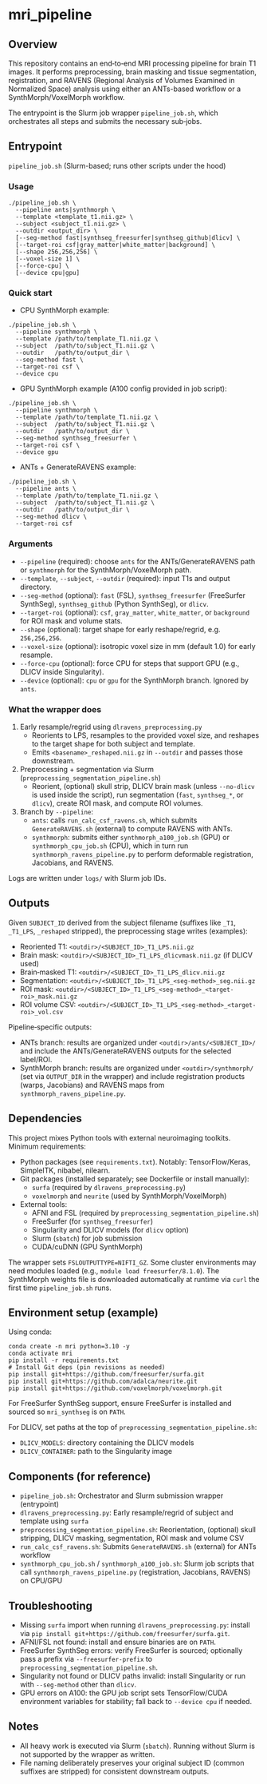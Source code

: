 # mri_pipeline

## Overview
This repository contains an end‑to‑end MRI processing pipeline for brain T1 images. It performs preprocessing, brain masking and tissue segmentation, registration, and RAVENS (Regional Analysis of Volumes Examined in Normalized Space) analysis using either an ANTs-based workflow or a SynthMorph/VoxelMorph workflow.

The entrypoint is the Slurm job wrapper `pipeline_job.sh`, which orchestrates all steps and submits the necessary sub‑jobs.

## Entrypoint
`pipeline_job.sh` (Slurm-based; runs other scripts under the hood)

### Usage
```
./pipeline_job.sh \
  --pipeline ants|synthmorph \
  --template <template_t1.nii.gz> \
  --subject <subject_t1.nii.gz> \
  --outdir <output_dir> \
  [--seg-method fast|synthseg_freesurfer|synthseg_github|dlicv] \
  [--target-roi csf|gray_matter|white_matter|background] \
  [--shape 256,256,256] \
  [--voxel-size 1] \
  [--force-cpu] \
  [--device cpu|gpu]
```

### Quick start
- CPU SynthMorph example:
```
./pipeline_job.sh \
  --pipeline synthmorph \
  --template /path/to/template_T1.nii.gz \
  --subject  /path/to/subject_T1.nii.gz \
  --outdir   /path/to/output_dir \
  --seg-method fast \
  --target-roi csf \
  --device cpu
```

- GPU SynthMorph example (A100 config provided in job script):
```
./pipeline_job.sh \
  --pipeline synthmorph \
  --template /path/to/template_T1.nii.gz \
  --subject  /path/to/subject_T1.nii.gz \
  --outdir   /path/to/output_dir \
  --seg-method synthseg_freesurfer \
  --target-roi csf \
  --device gpu
```

- ANTs + GenerateRAVENS example:
```
./pipeline_job.sh \
  --pipeline ants \
  --template /path/to/template_T1.nii.gz \
  --subject  /path/to/subject_T1.nii.gz \
  --outdir   /path/to/output_dir \
  --seg-method dlicv \
  --target-roi csf
```

### Arguments
- `--pipeline` (required): choose `ants` for the ANTs/GenerateRAVENS path or `synthmorph` for the SynthMorph/VoxelMorph path.
- `--template`, `--subject`, `--outdir` (required): input T1s and output directory.
- `--seg-method` (optional): `fast` (FSL), `synthseg_freesurfer` (FreeSurfer SynthSeg), `synthseg_github` (Python SynthSeg), or `dlicv`.
- `--target-roi` (optional): `csf`, `gray_matter`, `white_matter`, or `background` for ROI mask and volume stats.
- `--shape` (optional): target shape for early reshape/regrid, e.g. `256,256,256`.
- `--voxel-size` (optional): isotropic voxel size in mm (default 1.0) for early resample.
- `--force-cpu` (optional): force CPU for steps that support GPU (e.g., DLICV inside Singularity).
- `--device` (optional): `cpu` or `gpu` for the SynthMorph branch. Ignored by `ants`.

### What the wrapper does
1. Early resample/regrid using `dlravens_preprocessing.py`
   - Reorients to LPS, resamples to the provided voxel size, and reshapes to the target shape for both subject and template.
   - Emits `<basename>_reshaped.nii.gz` in `--outdir` and passes those downstream.
2. Preprocessing + segmentation via Slurm (`preprocessing_segmentation_pipeline.sh`)
   - Reorient, (optional) skull strip, DLICV brain mask (unless `--no-dlicv` is used inside the script), run segmentation (`fast`, `synthseg_*`, or `dlicv`), create ROI mask, and compute ROI volumes.
3. Branch by `--pipeline`:
   - `ants`: calls `run_calc_csf_ravens.sh`, which submits `GenerateRAVENS.sh` (external) to compute RAVENS with ANTs.
   - `synthmorph`: submits either `synthmorph_a100_job.sh` (GPU) or `synthmorph_cpu_job.sh` (CPU), which in turn run `synthmorph_ravens_pipeline.py` to perform deformable registration, Jacobians, and RAVENS.

Logs are written under `logs/` with Slurm job IDs.

## Outputs
Given `SUBJECT_ID` derived from the subject filename (suffixes like `_T1`, `_T1_LPS`, `_reshaped` stripped), the preprocessing stage writes (examples):
- Reoriented T1: `<outdir>/<SUBJECT_ID>_T1_LPS.nii.gz`
- Brain mask: `<outdir>/<SUBJECT_ID>_T1_LPS_dlicvmask.nii.gz` (if DLICV used)
- Brain‑masked T1: `<outdir>/<SUBJECT_ID>_T1_LPS_dlicv.nii.gz`
- Segmentation: `<outdir>/<SUBJECT_ID>_T1_LPS_<seg-method>_seg.nii.gz`
- ROI mask: `<outdir>/<SUBJECT_ID>_T1_LPS_<seg-method>_<target-roi>_mask.nii.gz`
- ROI volume CSV: `<outdir>/<SUBJECT_ID>_T1_LPS_<seg-method>_<target-roi>_vol.csv`

Pipeline‑specific outputs:
- ANTs branch: results are organized under `<outdir>/ants/<SUBJECT_ID>/` and include the ANTs/GenerateRAVENS outputs for the selected label/ROI.
- SynthMorph branch: results are organized under `<outdir>/synthmorph/` (set via `OUTPUT_DIR` in the wrapper) and include registration products (warps, Jacobians) and RAVENS maps from `synthmorph_ravens_pipeline.py`.

## Dependencies
This project mixes Python tools with external neuroimaging toolkits. Minimum requirements:

- Python packages (see `requirements.txt`). Notably: TensorFlow/Keras, SimpleITK, nibabel, nilearn.
- Git packages (installed separately; see Dockerfile or install manually):
  - `surfa` (required by `dlravens_preprocessing.py`)
  - `voxelmorph` and `neurite` (used by SynthMorph/VoxelMorph)
- External tools:
  - AFNI and FSL (required by `preprocessing_segmentation_pipeline.sh`)
  - FreeSurfer (for `synthseg_freesurfer`)
  - Singularity and DLICV models (for `dlicv` option)
  - Slurm (`sbatch`) for job submission
  - CUDA/cuDNN (GPU SynthMorph)

The wrapper sets `FSLOUTPUTTYPE=NIFTI_GZ`. Some cluster environments may need modules loaded (e.g., `module load freesurfer/8.1.0`). The SynthMorph weights file is downloaded automatically at runtime via `curl` the first time `pipeline_job.sh` runs.

## Environment setup (example)
Using conda:
```
conda create -n mri python=3.10 -y
conda activate mri
pip install -r requirements.txt
# Install Git deps (pin revisions as needed)
pip install git+https://github.com/freesurfer/surfa.git
pip install git+https://github.com/adalca/neurite.git
pip install git+https://github.com/voxelmorph/voxelmorph.git
```

For FreeSurfer SynthSeg support, ensure FreeSurfer is installed and sourced so `mri_synthseg` is on `PATH`.

For DLICV, set paths at the top of `preprocessing_segmentation_pipeline.sh`:
- `DLICV_MODELS`: directory containing the DLICV models
- `DLICV_CONTAINER`: path to the Singularity image

## Components (for reference)
- `pipeline_job.sh`: Orchestrator and Slurm submission wrapper (entrypoint)
- `dlravens_preprocessing.py`: Early resample/regrid of subject and template using `surfa`
- `preprocessing_segmentation_pipeline.sh`: Reorientation, (optional) skull stripping, DLICV masking, segmentation, ROI mask and volume CSV
- `run_calc_csf_ravens.sh`: Submits `GenerateRAVENS.sh` (external) for ANTs workflow
- `synthmorph_cpu_job.sh` / `synthmorph_a100_job.sh`: Slurm job scripts that call
  `synthmorph_ravens_pipeline.py` (registration, Jacobians, RAVENS) on CPU/GPU

## Troubleshooting
- Missing `surfa` import when running `dlravens_preprocessing.py`:
  install via `pip install git+https://github.com/freesurfer/surfa.git`.
- AFNI/FSL not found: install and ensure binaries are on `PATH`.
- FreeSurfer SynthSeg errors: verify FreeSurfer is sourced; optionally pass a prefix via `--freesurfer-prefix` to `preprocessing_segmentation_pipeline.sh`.
- Singularity not found or DLICV paths invalid: install Singularity or run with `--seg-method` other than `dlicv`.
- GPU errors on A100: the GPU job script sets TensorFlow/CUDA environment variables for stability; fall back to `--device cpu` if needed.

## Notes
- All heavy work is executed via Slurm (`sbatch`). Running without Slurm is not supported by the wrapper as written.
- File naming deliberately preserves your original subject ID (common suffixes are stripped) for consistent downstream outputs.

